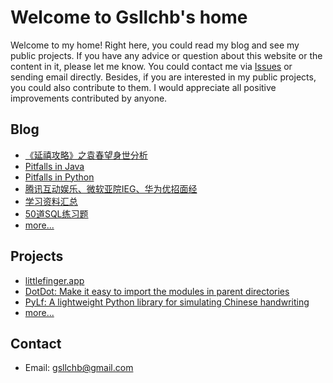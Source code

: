 # Welcome to Gsllchb's home
Welcome to my home! Right here, you could read my blog and see my public projects. If you have any advice or question 
about this website or the content in it, please let me know. You could contact me via [Issues](https://github.com/Gsllchb/gsllchb.github.io/issues) 
or sending email directly. Besides, if you are interested in my public projects, you could also contribute to them. I 
would appreciate all positive improvements contributed by anyone.


## Blog
* [《延禧攻略》之袁春望身世分析](blog/《延禧攻略》之袁春望身世分析.md)
* [Pitfalls in Java](blog/java_pitfalls.md)
* [Pitfalls in Python](blog/python_pitfalls.md)
* [腾讯互动娱乐、微软亚院IEG、华为优招面经](blog/腾讯互动娱乐、微软亚院IEG、华为优招面经.md)
* [学习资料汇总](blog/学习资料汇总.md)
* [50道SQL练习题](blog/SQL_50question.md)
* [more...](blog/index.md)


## Projects
* [littlefinger.app](https://www.littlefinger.app)
* [DotDot: Make it easy to import the modules in parent directories](https://github.com/Gsllchb/DotDot)
* [PyLf: A lightweight Python library for simulating Chinese handwriting](https://github.com/Gsllchb/PyLf)
* [more...](projects/index.md)


## Contact
* Email: [gsllchb@gmail.com](mailto:gsllchb@gmail.com)

